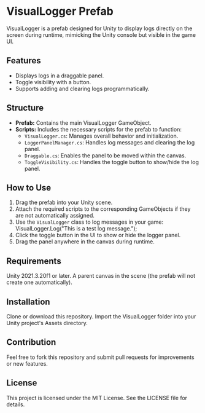 # VisualLogger Prefab

VisualLogger is a prefab designed for Unity to display logs directly on the screen during runtime, mimicking the Unity console but visible in the game UI.

## Features
- Displays logs in a draggable panel.
- Toggle visibility with a button.
- Supports adding and clearing logs programmatically.

## Structure
- **Prefab:** Contains the main VisualLogger GameObject.
- **Scripts:** Includes the necessary scripts for the prefab to function:
  - `VisualLogger.cs`: Manages overall behavior and initialization.
  - `LoggerPanelManager.cs`: Handles log messages and clearing the log panel.
  - `Draggable.cs`: Enables the panel to be moved within the canvas.
  - `ToggleVisibility.cs`: Handles the toggle button to show/hide the log panel.

## How to Use
1. Drag the prefab into your Unity scene.
2. Attach the required scripts to the corresponding GameObjects if they are not automatically assigned.
3. Use the `VisualLogger` class to log messages in your game:
   VisualLogger.Log("This is a test log message.");
4. Click the toggle button in the UI to show or hide the logger panel.
5. Drag the panel anywhere in the canvas during runtime.

## Requirements
Unity 2021.3.20f1 or later.
A parent canvas in the scene (the prefab will not create one automatically).

## Installation
Clone or download this repository.
Import the VisualLogger folder into your Unity project's Assets directory.

## Contribution
Feel free to fork this repository and submit pull requests for improvements or new features.

## License
This project is licensed under the MIT License. See the LICENSE file for details.

